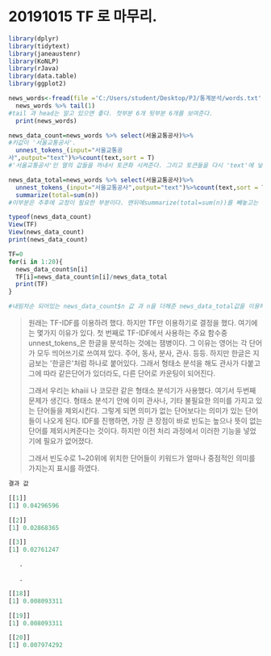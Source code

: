 # 20191015 TF 로 마무리.



```r
library(dplyr)
library(tidytext)
library(janeaustenr)
library(KoNLP)
library(rJava)
library(data.table)
library(ggplot2)

news_words<-fread(file ='C:/Users/student/Desktop/PJ/통계분석/words.txt',encoding ='UTF-8')
  news_words %>% tail(1)
#tail 과 head는 알고 있으면 좋다. 첫부분 6개 뒷부분 6개를 보여준다.
  print(news_words)

news_data_count=news_words %>% select(서울교통공사)%>%
#키값이 '서울교통공사'.
  unnest_tokens_(input="서울교통공
사",output="text")%>%count(text,sort = T)
#'서울교통공사'인 열의 값들을 꺼내서 토큰화 시켜준다. 그리고 토큰들을 다시 'text'에 넣어준다. 그리고 그 토큰들의 값들을 몇번이나 나왔나 숫자를 세어보는 count 함수이고 sort로 내림차순으로 출력을 해준다.

news_data_total=news_words %>% select(서울교통공사)%>%
  unnest_tokens_(input="서울교통공사",output="text")%>%count(text,sort = T)%>%
  summarize(total=sum(n))
#이부분은 추후에 교정이 필요한 부분이다. 맨뒤에summarize(total=sum(n))를 빼놓고는 나머지 부분들은 다 같은 코드이다. total은 n 즉 키워드를 카운트한 값들의 합이다. 

typeof(news_data_count)
View(TF)
View(news_data_count)
print(news_data_count)

TF=0
for(i in 1:20){
  news_data_count$n[i]
  TF[i]=news_data_count$n[i]/news_data_total
  print(TF)
} 

#내림차순 되어있는 news_data_count$n 값 과 n을 더해준 news_data_total값을 이용해서 TF(term frequency)를 구한다. i에는 총 20발의 총알을 쓸 수가 있고 for 문 아래에 있는 총을 이용해 쏜다. 그리고 TF[i]는 과녁이라서 20발 쏜 결과물이 남는다.

```



>  원래는 TF-IDF를 이용하려 했다. 하지만 TF만 이용하기로 결정을 했다. 여기에는 몇가지 이유가 있다. 첫 번째로 TF-IDF에서 사용하는 주요 함수중unnest_tokens_은 한글을 분석하는 것에는 잼병이다. 그 이유는 영어는 각  단어가 모두 띄어쓰기로 쓰여져 있다. 주어, 동사, 분사, 관사. 등등. 하지만 한글은 지금보는 '한글은'처럼 하나로 붙어있다. 그래서 형태소 분석을 해도 관사가 다붙고 그에 따라 같은단어가 있더라도, 다른 단어로 카운팅이 되어진다.
>
> 그래서  우리는 khaiii 나 코모란 같은 형태소 분석기가 사용했다. 여기서 두번째 문제가 생긴다. 형태소 분석기 안에 이미 관사나, 기타 불필요한 의미를 가지고 있는 단어들을 제외시킨다. 그렇게 되면 의미가 없는 단어보다는 의미가 있는 단어들이 나오게 된다. IDF를 진행하면, 가장 큰 장점이 바로 빈도는 높으나 뜻이 없는 단어를 제외시켜준다는 것이다. 하지만 이전 처리 과정에서 이러한 기능을 넣었기에 필요가 없어졌다.
>
> 그래서 빈도수로 1~20위에 위치한 단어들이 키워드가 얼마나 중점적인  의미를 가지는지 표시를 하였다.



```r
결과 값

[[1]]
[1] 0.04296596

[[2]]
[1] 0.02868365

[[3]]
[1] 0.02761247

​	.

​	.

[[18]]
[1] 0.008093311

[[19]]
[1] 0.008093311

[[20]]
[1] 0.007974292
```




